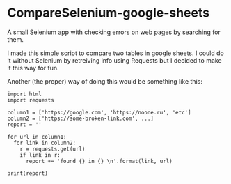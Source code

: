 # CompareSelenium-google-sheets
A small Selenium app with checking errors on web pages by searching for them.

I made this simple script to compare two tables in google sheets. I could do it without Selenium by retreiving info using Requests but I decided to make it this way for fun.

Another (the proper) way of doing this would be something like this:

```
import html
import requests

column1 = ['https://google.com', 'https://noone.ru', 'etc']
column2 = ['https://some-broken-link.com', ...]
report = ''

for url in column1:
  for link in column2:
    r = requests.get(url)
    if link in r:
      report += 'found {} in {} \n'.format(link, url)

print(report)
```
